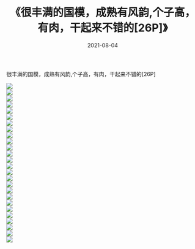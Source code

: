 ﻿---
layout: post
title:  《很丰满的国模，成熟有风韵,个子高，有肉，干起来不错的[26P]》
date:   2021-08-04
img: http://imgx.orgx.ga/漏D/2021/很丰满的国模，成熟有风韵,个子高，有肉，干起来不错的[26P]/000.jpg
categories: [美女, 清纯, 唯美]
---

很丰满的国模，成熟有风韵,个子高，有肉，干起来不错的[26P]

  ![](http://imgx.orgx.ga/漏D/2021/很丰满的国模，成熟有风韵,个子高，有肉，干起来不错的[26P]/001.jpg) <br> ![](http://imgx.orgx.ga/漏D/2021/很丰满的国模，成熟有风韵,个子高，有肉，干起来不错的[26P]/002.jpg) <br> ![](http://imgx.orgx.ga/漏D/2021/很丰满的国模，成熟有风韵,个子高，有肉，干起来不错的[26P]/003.jpg) <br> ![](http://imgx.orgx.ga/漏D/2021/很丰满的国模，成熟有风韵,个子高，有肉，干起来不错的[26P]/004.jpg) <br> ![](http://imgx.orgx.ga/漏D/2021/很丰满的国模，成熟有风韵,个子高，有肉，干起来不错的[26P]/005.jpg) <br> ![](http://imgx.orgx.ga/漏D/2021/很丰满的国模，成熟有风韵,个子高，有肉，干起来不错的[26P]/006.jpg) <br> ![](http://imgx.orgx.ga/漏D/2021/很丰满的国模，成熟有风韵,个子高，有肉，干起来不错的[26P]/007.jpg) <br> ![](http://imgx.orgx.ga/漏D/2021/很丰满的国模，成熟有风韵,个子高，有肉，干起来不错的[26P]/008.jpg) <br> ![](http://imgx.orgx.ga/漏D/2021/很丰满的国模，成熟有风韵,个子高，有肉，干起来不错的[26P]/009.jpg) <br> ![](http://imgx.orgx.ga/漏D/2021/很丰满的国模，成熟有风韵,个子高，有肉，干起来不错的[26P]/010.jpg) <br> ![](http://imgx.orgx.ga/漏D/2021/很丰满的国模，成熟有风韵,个子高，有肉，干起来不错的[26P]/011.jpg) <br> ![](http://imgx.orgx.ga/漏D/2021/很丰满的国模，成熟有风韵,个子高，有肉，干起来不错的[26P]/012.jpg) <br> ![](http://imgx.orgx.ga/漏D/2021/很丰满的国模，成熟有风韵,个子高，有肉，干起来不错的[26P]/013.jpg) <br> ![](http://imgx.orgx.ga/漏D/2021/很丰满的国模，成熟有风韵,个子高，有肉，干起来不错的[26P]/014.jpg) <br> ![](http://imgx.orgx.ga/漏D/2021/很丰满的国模，成熟有风韵,个子高，有肉，干起来不错的[26P]/015.jpg) <br> ![](http://imgx.orgx.ga/漏D/2021/很丰满的国模，成熟有风韵,个子高，有肉，干起来不错的[26P]/016.jpg) <br> ![](http://imgx.orgx.ga/漏D/2021/很丰满的国模，成熟有风韵,个子高，有肉，干起来不错的[26P]/017.jpg) <br> ![](http://imgx.orgx.ga/漏D/2021/很丰满的国模，成熟有风韵,个子高，有肉，干起来不错的[26P]/018.jpg) <br> ![](http://imgx.orgx.ga/漏D/2021/很丰满的国模，成熟有风韵,个子高，有肉，干起来不错的[26P]/019.jpg) <br> ![](http://imgx.orgx.ga/漏D/2021/很丰满的国模，成熟有风韵,个子高，有肉，干起来不错的[26P]/020.jpg) <br> ![](http://imgx.orgx.ga/漏D/2021/很丰满的国模，成熟有风韵,个子高，有肉，干起来不错的[26P]/021.jpg) <br> ![](http://imgx.orgx.ga/漏D/2021/很丰满的国模，成熟有风韵,个子高，有肉，干起来不错的[26P]/022.jpg) <br> ![](http://imgx.orgx.ga/漏D/2021/很丰满的国模，成熟有风韵,个子高，有肉，干起来不错的[26P]/023.jpg) <br> ![](http://imgx.orgx.ga/漏D/2021/很丰满的国模，成熟有风韵,个子高，有肉，干起来不错的[26P]/024.jpg) <br> ![](http://imgx.orgx.ga/漏D/2021/很丰满的国模，成熟有风韵,个子高，有肉，干起来不错的[26P]/025.jpg) <br> ![](http://imgx.orgx.ga/漏D/2021/很丰满的国模，成熟有风韵,个子高，有肉，干起来不错的[26P]/026.jpg) <br>